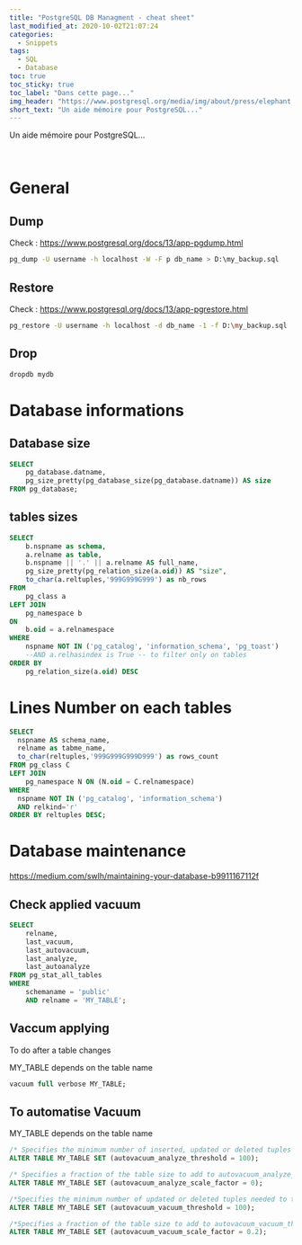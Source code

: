 ```yaml
---
title: "PostgreSQL DB Managment - cheat sheet"
last_modified_at: 2020-10-02T21:07:24
categories:
  - Snippets
tags:
  - SQL
  - Database
toc: true
toc_sticky: true
toc_label: "Dans cette page..."
img_header: "https://www.postgresql.org/media/img/about/press/elephant.png"
short_text: "Un aide mémoire pour PostgreSQL..."
---
```



Un aide mémoire pour PostgreSQL...

<figure style="width: 0px; visibility: hidden;" class="">
  <a href="https://www.postgresql.org/media/img/about/press/elephant.png"><img src="https://www.postgresql.org/media/img/about/press/elephant.png"></a>
</figure>

# General

## Dump

Check : https://www.postgresql.org/docs/13/app-pgdump.html

```bash
pg_dump -U username -h localhost -W -F p db_name > D:\my_backup.sql
```


## Restore

Check : https://www.postgresql.org/docs/13/app-pgrestore.html

```bash
pg_restore -U username -h localhost -d db_name -1 -f D:\my_backup.sql
```

## Drop
```bash
dropdb mydb
```


# Database informations

## Database size 
```sql
SELECT
    pg_database.datname,
    pg_size_pretty(pg_database_size(pg_database.datname)) AS size
FROM pg_database;
```

## tables sizes 

```sql
SELECT 
	b.nspname as schema,
	a.relname as table,
	b.nspname || '.' || a.relname AS full_name,
	pg_size_pretty(pg_relation_size(a.oid)) AS "size",
	to_char(a.reltuples,'999G999G999') as nb_rows
FROM 
	pg_class a
LEFT JOIN 
	pg_namespace b 
ON
	b.oid = a.relnamespace
WHERE 
	nspname NOT IN ('pg_catalog', 'information_schema', 'pg_toast')
	--AND a.relhasindex is True -- to filter only on tables
ORDER BY 
	pg_relation_size(a.oid) DESC
```

# Lines Number on each tables

```sql
SELECT 
  nspname AS schema_name,
  relname as tabme_name,
  to_char(reltuples,'999G999G999D999') as rows_count
FROM pg_class C
LEFT JOIN 
    pg_namespace N ON (N.oid = C.relnamespace)
WHERE 
  nspname NOT IN ('pg_catalog', 'information_schema')
  AND relkind='r' 
ORDER BY reltuples DESC;
```

# Database maintenance

https://medium.com/swlh/maintaining-your-database-b9911167112f

## Check applied vacuum
```sql
SELECT 
    relname,
    last_vacuum,
    last_autovacuum,
    last_analyze,
    last_autoanalyze
FROM pg_stat_all_tables
WHERE 
    schemaname = 'public' 
    AND relname = 'MY_TABLE';
```

## Vaccum applying

To do after a table changes

MY_TABLE depends on the table name

```sql
vacuum full verbose MY_TABLE;
```

## To automatise Vacuum

MY_TABLE depends on the table name

```sql
/* Specifies the minimum number of inserted, updated or deleted tuples needed to trigger an ANALYZE in any one table. */
ALTER TABLE MY_TABLE SET (autovacuum_analyze_threshold = 100);

/* Specifies a fraction of the table size to add to autovacuum_analyze_threshold when deciding whether to trigger an ANALYZE. The default is 0.1 (10% of table size).  */ 
ALTER TABLE MY_TABLE SET (autovacuum_analyze_scale_factor = 0);

/*Specifies the minimum number of updated or deleted tuples needed to trigger a VACUUM in any one table. The default is 50 tuples. */
ALTER TABLE MY_TABLE SET (autovacuum_vacuum_threshold = 100);

/*Specifies a fraction of the table size to add to autovacuum_vacuum_threshold when deciding whether to trigger a VACUUM. The default is 0.2 (20% of table size). */
ALTER TABLE MY_TABLE SET (autovacuum_vacuum_scale_factor = 0.2);
```
